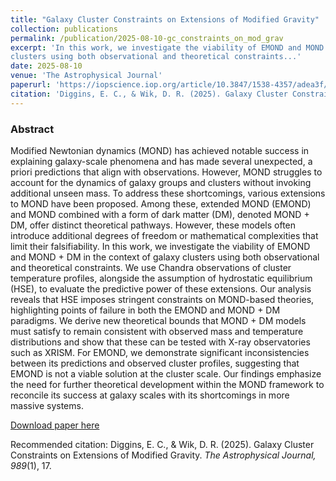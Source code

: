 ```yaml
---
title: "Galaxy Cluster Constraints on Extensions of Modified Gravity"
collection: publications
permalink: /publication/2025-08-10-gc_constraints_on_mod_grav
excerpt: 'In this work, we investigate the viability of EMOND and MOND + DM in the context of galaxy
clusters using both observational and theoretical constraints...'
date: 2025-08-10
venue: 'The Astrophysical Journal'
paperurl: 'https://iopscience.iop.org/article/10.3847/1538-4357/adea3f/pdf'
citation: 'Diggins, E. C., & Wik, D. R. (2025). Galaxy Cluster Constraints on Extensions of Modified Gravity. The Astrophysical Journal, 989(1), 17.'
---
```


<h3> Abstract </h3>
Modified Newtonian dynamics (MOND) has achieved notable success in explaining galaxy-scale phenomena
and has made several unexpected, a priori predictions that align with observations. However, MOND
struggles to account for the dynamics of galaxy groups and clusters without invoking additional
unseen mass. To address these shortcomings, various extensions to MOND have been proposed. Among
these, extended MOND (EMOND) and MOND combined with a form of dark matter (DM), denoted MOND + DM,
offer distinct theoretical pathways. However, these models often introduce additional degrees of
freedom or mathematical complexities that limit their falsifiability. In this work, we investigate
the viability of EMOND and MOND + DM in the context of galaxy clusters using both observational
and theoretical constraints. We use Chandra observations of cluster temperature profiles, alongside
the assumption of hydrostatic equilibrium (HSE), to evaluate the predictive power of these extensions.
Our analysis reveals that HSE imposes stringent constraints on MOND-based theories, highlighting
points of failure in both the EMOND and MOND + DM paradigms. We derive new theoretical bounds
that MOND + DM models must satisfy to remain consistent with observed mass and temperature
distributions and show that these can be tested with X-ray observatories such as XRISM. For
EMOND, we demonstrate significant inconsistencies between its predictions and observed cluster
profiles, suggesting that EMOND is not a viable solution at the cluster scale. Our findings
emphasize the need for further theoretical development within the MOND framework to reconcile
its success at galaxy scales with its shortcomings in more massive systems.
<p>


[Download paper here](https://iopscience.iop.org/article/10.3847/1538-4357/adea3f/pdf)


Recommended citation: Diggins, E. C., & Wik, D. R. (2025). Galaxy Cluster Constraints
on Extensions of Modified Gravity. _The Astrophysical Journal, 989_(1), 17.